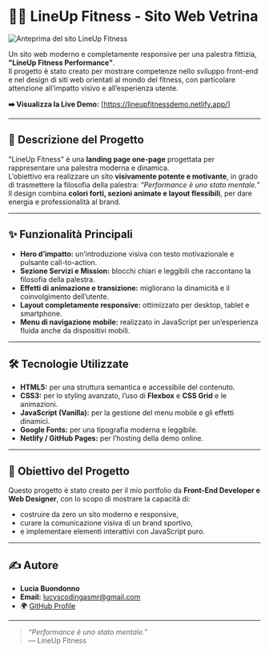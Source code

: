# 🏋️‍♀️ LineUp Fitness - Sito Web Vetrina

![Anteprima del sito LineUp Fitness](https://github.com/lucyscoding-asmr/LineUpFitness/blob/main/lineupfitnessdemo.netlify.app_.png)

Un sito web moderno e completamente responsive per una palestra fittizia, **"LineUp Fitness Performance"**.  
Il progetto è stato creato per mostrare competenze nello sviluppo front-end e nel design di siti web orientati al mondo del fitness, con particolare attenzione all’impatto visivo e all’esperienza utente.

**➡️ Visualizza la Live Demo:** [https://lineupfitnessdemo.netlify.app/]

---

## 📝 Descrizione del Progetto

"LineUp Fitness" è una **landing page one-page** progettata per rappresentare una palestra moderna e dinamica.  
L’obiettivo era realizzare un sito **visivamente potente e motivante**, in grado di trasmettere la filosofia della palestra: *“Performance è uno stato mentale.”*  
Il design combina **colori forti, sezioni animate e layout flessibili**, per dare energia e professionalità al brand.

---

## ✨ Funzionalità Principali

- **Hero d’impatto:** un’introduzione visiva con testo motivazionale e pulsante call-to-action.  
- **Sezione Servizi e Mission:** blocchi chiari e leggibili che raccontano la filosofia della palestra.  
- **Effetti di animazione e transizione:** migliorano la dinamicità e il coinvolgimento dell’utente.  
- **Layout completamente responsive:** ottimizzato per desktop, tablet e smartphone.  
- **Menu di navigazione mobile:** realizzato in JavaScript per un’esperienza fluida anche da dispositivi mobili.

---

## 🛠️ Tecnologie Utilizzate

- **HTML5:** per una struttura semantica e accessibile del contenuto.  
- **CSS3:** per lo styling avanzato, l’uso di **Flexbox** e **CSS Grid** e le animazioni.  
- **JavaScript (Vanilla):** per la gestione del menu mobile e gli effetti dinamici.  
- **Google Fonts:** per una tipografia moderna e leggibile.  
- **Netlify / GitHub Pages:** per l’hosting della demo online.

---

## 🚀 Obiettivo del Progetto

Questo progetto è stato creato per il mio portfolio da **Front-End Developer e Web Designer**, con lo scopo di mostrare la capacità di:
- costruire da zero un sito moderno e responsive,  
- curare la comunicazione visiva di un brand sportivo,  
- e implementare elementi interattivi con JavaScript puro.

---

## ✍️ Autore

- **Lucia Buondonno**  
- **Email:** lucyscodingasmr@gmail.com  
- 🌍 [GitHub Profile](https://github.com/lucyscoding-asmr)

---

> *“Performance è uno stato mentale.”*  
> — LineUp Fitness
